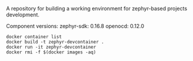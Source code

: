 A repository for building a working environment for zephyr-based projects development.

Component versions:
zephyr-sdk: 0.16.8
openocd: 0.12.0

```
docker container list
docker build -t zephyr-devcontainer .
docker run -it zephyr-devcontainer
docker rmi -f $(docker images -aq)
```